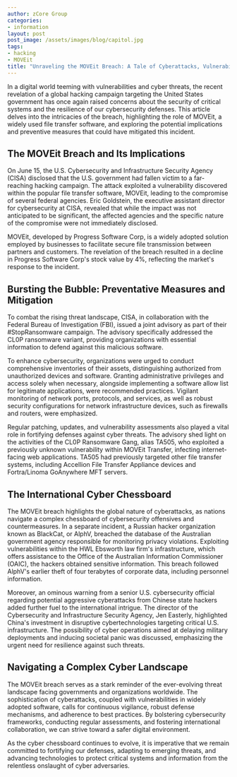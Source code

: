 ```yaml
---
author: zCore Group
categories:
- information
layout: post
post_image: /assets/images/blog/capitol.jpg
tags:
- hacking
- MOVEit
title: "Unraveling the MOVEit Breach: A Tale of Cyberattacks, Vulnerabilities, and International Intrigues"
---
```


In a digital world teeming with vulnerabilities and cyber threats, the recent revelation of a global hacking campaign targeting the United States government has once again raised concerns about the security of critical systems and the resilience of our cybersecurity defenses. This article delves into the intricacies of the breach, highlighting the role of MOVEit, a widely used file transfer software, and exploring the potential implications and preventive measures that could have mitigated this incident.

## The MOVEit Breach and Its Implications

On June 15, the U.S. Cybersecurity and Infrastructure Security Agency (CISA) disclosed that the U.S. government had fallen victim to a far-reaching hacking campaign. The attack exploited a vulnerability discovered within the popular file transfer software, MOVEit, leading to the compromise of several federal agencies. Eric Goldstein, the executive assistant director for cybersecurity at CISA, revealed that while the impact was not anticipated to be significant, the affected agencies and the specific nature of the compromise were not immediately disclosed.

MOVEit, developed by Progress Software Corp, is a widely adopted solution employed by businesses to facilitate secure file transmission between partners and customers. The revelation of the breach resulted in a decline in Progress Software Corp's stock value by 4%, reflecting the market's response to the incident.

## Bursting the Bubble: Preventative Measures and Mitigation

To combat the rising threat landscape, CISA, in collaboration with the Federal Bureau of Investigation (FBI), issued a joint advisory as part of their #StopRansomware campaign. The advisory specifically addressed the CL0P ransomware variant, providing organizations with essential information to defend against this malicious software.

To enhance cybersecurity, organizations were urged to conduct comprehensive inventories of their assets, distinguishing authorized from unauthorized devices and software. Granting administrative privileges and access solely when necessary, alongside implementing a software allow list for legitimate applications, were recommended practices. Vigilant monitoring of network ports, protocols, and services, as well as robust security configurations for network infrastructure devices, such as firewalls and routers, were emphasized.

Regular patching, updates, and vulnerability assessments also played a vital role in fortifying defenses against cyber threats. The advisory shed light on the activities of the CL0P Ransomware Gang, alias TA505, who exploited a previously unknown vulnerability within MOVEit Transfer, infecting internet-facing web applications. TA505 had previously targeted other file transfer systems, including Accellion File Transfer Appliance devices and Fortra/Linoma GoAnywhere MFT servers.

## The International Cyber Chessboard

The MOVEit breach highlights the global nature of cyberattacks, as nations navigate a complex chessboard of cybersecurity offensives and countermeasures. In a separate incident, a Russian hacker organization known as BlackCat, or AlphV, breached the database of the Australian government agency responsible for monitoring privacy violations. Exploiting vulnerabilities within the HWL Ebsworth law firm's infrastructure, which offers assistance to the Office of the Australian Information Commissioner (OAIC), the hackers obtained sensitive information. This breach followed AlphV's earlier theft of four terabytes of corporate data, including personnel information.

Moreover, an ominous warning from a senior U.S. cybersecurity official regarding potential aggressive cyberattacks from Chinese state hackers added further fuel to the international intrigue. The director of the Cybersecurity and Infrastructure Security Agency, Jen Easterly, highlighted China's investment in disruptive cybertechnologies targeting critical U.S. infrastructure. The possibility of cyber operations aimed at delaying military deployments and inducing societal panic was discussed, emphasizing the urgent need for resilience against such threats.

## Navigating a Complex Cyber Landscape

The MOVEit breach serves as a stark reminder of the ever-evolving threat landscape facing governments and organizations worldwide. The sophistication of cyberattacks, coupled with vulnerabilities in widely adopted software, calls for continuous vigilance, robust defense mechanisms, and adherence to best practices. By bolstering cybersecurity frameworks, conducting regular assessments, and fostering international collaboration, we can strive toward a safer digital environment.

As the cyber chessboard continues to evolve, it is imperative that we remain committed to fortifying our defenses, adapting to emerging threats, and advancing technologies to protect critical systems and information from the relentless onslaught of cyber adversaries.
